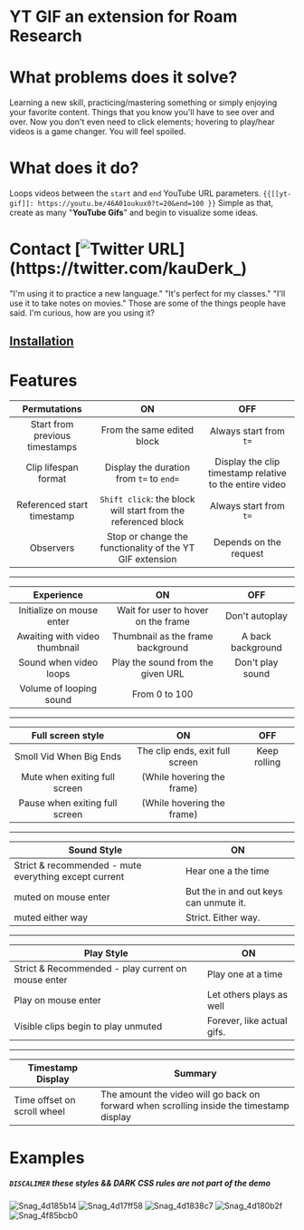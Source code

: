 # **YT GIF an extension for Roam Research**

# What problems does it solve?
Learning a new skill, practicing/mastering something or simply enjoying your favorite content. Things that you know you'll have to see over and over. Now you don't even need to click elements; hovering to play/hear videos is a game changer. You will feel spoiled.

# What does it do?
Loops videos between the `start` and `end` YouTube URL parameters.
`{{[[yt-gif]]: https://youtu.be/46A01oukux0?t=20&end=100 }}` Simple as that, create as many "**YouTube Gifs**" and begin to visualize some ideas.


# Contact [![Twitter URL](https://img.shields.io/twitter/url?label=KauDerK_&style=social&url=https%3A%2F%2Ftwitter.com%2FkauDerk_)](https://twitter.com/kauDerk_)
"I'm using it to practice a new language." "It's perfect for my classes." "I'll use it to take notes on movies." 
Those are some of the things people have said. I'm curious, how are you using it?

## [Installation](https://github.com/kauderk/kauderk.github.io/tree/main/yt-gif-extension/install#installation)


# Features


| **Permutations**               | **ON**                                                        | **OFF**                                                 |
|:------------------------------:|:-------------------------------------------------------------:|:-------------------------------------------------------:|
| Start from previous timestamps | From the same edited block                                    | Always start from `t=`                                  |
| Clip lifespan format           | Display the duration from `t=` to `end=`                      | Display the clip timestamp relative to the entire video |
| Referenced start timestamp     | `Shift click`: the block will start from the referenced block | Always start from `t=`                                  |
| Observers                      | Stop or change the functionality of the YT GIF extension      | Depends on the request                                  |

---

| **Experience**                | **ON**                              | **OFF**           |
|:-----------------------------:|:-----------------------------------:|:-----------------:|
| Initialize on mouse enter     | Wait for user to hover on the frame | Don't autoplay    |
| Awaiting with video thumbnail | Thumbnail as the frame background   | A back background |
| Sound when video loops        | Play the sound from the given URL   | Don't play sound  |
| Volume of looping sound       | From 0 to 100                       |                   |

---

| **Full screen style**          | **ON**                          | **OFF**      |
|:------------------------------:|:-------------------------------:|:------------:|
| Smoll Vid When Big Ends        | The clip ends, exit full screen | Keep rolling |
| Mute when exiting full screen  | (While hovering the frame)      |              |
| Pause when exiting full screen | (While hovering the frame)      |              |

---

| **Sound Style**                                       | **ON**                                 |
|-------------------------------------------------------|----------------------------------------|
| Strict & recommended - mute everything except current | Hear one a the time                    |
| muted on mouse enter                                  | But the in and out keys can unmute it. |
| muted either way                                      | Strict. Either way.                    |

---

| **Play Style**                                     | **ON**                     |
|----------------------------------------------------|----------------------------|
| Strict & Recommended - play current on mouse enter | Play one at a time         |
| Play on mouse enter                                | Let others plays as well   |
| Visible clips begin to play unmuted                | Forever, like actual gifs. |

---

| **Timestamp Display**       | **Summary**                                                                              |
|-----------------------------|------------------------------------------------------------------------------------------|
| Time offset on scroll wheel | The amount the video will go back on forward when scrolling inside the timestamp display |


# Examples



##### `DISCALIMER` these styles && DARK CSS rules are not part of the demo

![Snag_4d185b14](https://user-images.githubusercontent.com/65237382/135798255-c4a7f083-bd55-4043-9609-e08cdf8b8a43.png)
![Snag_4d17ff58](https://user-images.githubusercontent.com/65237382/135798221-d9831d2e-7592-498a-a39a-6aeece868ec9.png)
![Snag_4d1838c7](https://user-images.githubusercontent.com/65237382/135798239-d1ee9251-bc36-4c29-8cf8-a2f261e77dd1.png)
![Snag_4d180b2f](https://user-images.githubusercontent.com/65237382/135798225-091e8f9c-0b08-42d5-999e-da2309e002d9.png)
![Snag_4f85bcb0](https://user-images.githubusercontent.com/65237382/135890504-bc8c6724-70dd-4ee5-9154-b342988b9e64.png)
